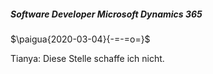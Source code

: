 ##### Software Developer Microsoft Dynamics 365

$\paigua{2020-03-04}{-=-=o=}$

Tianya: Diese Stelle schaffe ich nicht.

